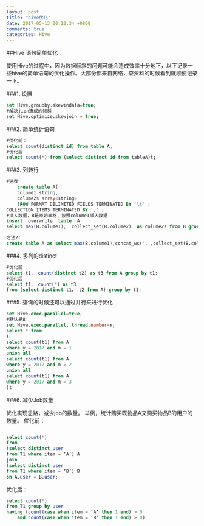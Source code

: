 ```yaml
---
layout: post
title: "hive优化"
date: 2017-05-13 00:12:34 +0800
comments: true
categories: Hive
---
```


##Hive 语句简单优化

使用Hive的过程中，因为数据倾斜的问题可能会造成效率十分地下，以下记录一些hive的简单语句的优化操作。大部分都来自网络，查资料的时候看到就顺便记录一下。



###1. 设置

```sql
set Hive.groupby.skewindata=true;
#解决jion造成的倾斜
set Hive.optimize.skewjoin = true;
```

###2. 简单统计语句

```sql
#优化前：
select count(distinct id) from table A;
#优化后
select count(*) from (select distinct id from tableA)t;
```

###3. 列转行

```sql
#建表
    create table A(
    colume1 string,
    colume2s array<string>
    )ROW FORMAT DELIMITED FIELDS TERMINATED BY '\t' ; 
COLLECTION ITEMS TERMINATED BY ',' ;
#插入数据，B是原始表格，按照colume1插入数据
insert  overwrite  table  A  
select max(B.colume1),  collect_set(B.colume2)  as colume2s from B group by B.colume1;

方法2:
create table A as select max(B.colume1),concat_ws(',',collect_set(B.colume2)) as colume2s from B group by B.colume1;
```

###4. 多列的distinct

```sql
#优化前 
select t1， count(distinct t2) as t3 from A group by t1;  
#优化后 
select t1， count(*) as t3  
from (select distinct t1， t2 from A) group by t1; 
```

###5. 查询的时候还可以通过并行来进行优化

```sql
set Hive.exec.parallel=true;
#默认是8
set Hive.exec.parallel. thread.number=n;
select * from   
(  
select count(t1) from A   
where y = 2017 and m = 1  
union all   
select count(t1) from A   
where y = 2017 and m = 2  
union all   
select count(t1) from A   
where y = 2017 and m = 3  
)t 
```      
  
###6. 减少Job数量

优化实现思路，减少job的数量。
举例，统计购买既物品A又购买物品B的用户的数量。
优化前：

```sql

select count(*) 
from
(select distinct user 
from T1 where item = ‘A’) A
join 
(select distinct user 
from T1 where item = ‘B’) B 
on A.user = B.user;

```

优化后：

```sql
select count(*) 
from T1 group by user
having (count(case when item = ‘A’ then 1 end) > 0
    and count(case when item = ‘B’ then 1 end) > 0) 
```   